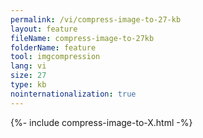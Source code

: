 ```yaml
---
permalink: /vi/compress-image-to-27-kb
layout: feature
fileName: compress-image-to-27kb
folderName: feature
tool: imgcompression
lang: vi
size: 27
type: kb
nointernationalization: true
---
```

{%- include compress-image-to-X.html -%}
      